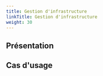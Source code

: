 ```yaml
---
title: Gestion d'infrastructure
linkTitle: Gestion d'infrastructure
weight: 30
---
```


## Présentation

## Cas d'usage
